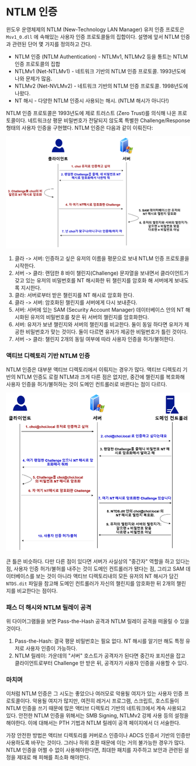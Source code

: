 # NTLM 인증

윈도우 운영체제의 NTLM (New-Technology LAN Manager) 유저 인증 프로토은 `Msv1_0.dll` 에 속해있는 사용자 인증 프로토콜들의 집합이다. 설명에 앞서 NTLM 인증과 관련된 단어 몇 가지를 정의하고 간다.&#x20;

* NTLM 인증 (NTLM Authentication) - NTLMv1, NTLMv2 등을 통트는 NTLM 인증 프로토콜의 집합&#x20;
* NTLMv1 (Net-NTLMv1) - 네트워크 기반의 NTLM 인증 프로토콜. 1993년도에 나와 문제가 많음.&#x20;
* NTLMv2 (Net-NVLMv2) - 네트워크 기반의 NTLM 인증 프로토콜. 1998년도에 나왔다.&#x20;
* NT 해시 - 다양한 NTLM 인증시 사용되는 해시. (NTLM 해시가 아니다!)&#x20;

NTLM 인증 프로토콜은 1993년도에 제로 트러스트 (Zero Trust)를 의식해 나온 프로토콜이다. 네트워크상 평문 비밀번호가 전달되지 않도록 특별한 Challenge/Response 형태의 사용자 인증을 구현했다.  NTLM 인증은 다음과 같이 이뤄진다: &#x20;

![](<../../.gitbook/assets/ntlm-local-auth.drawio (3).png>)

1. 클라 -> 서버: 인증하고 싶은 유저의 이름을 평문으로 보내 NTLM 인증 프로토콜을 시작한다.&#x20;
2. 서버 -> 클라: 랜덤한 8 바이 챌린지(Challenge) 문자열을 보내면서 클라이언트가 갖고 있는 유저의 비밀번호를 NT 해시화한 뒤 챌린지를 암호화 해 서버에게 보내도록 지시한다. &#x20;
3. 클라: 서버로부터 받은 챌린지를 NT 해시로 암호화 한다.&#x20;
4. 클라 -> 서버: 암호화된 챌린지를 서버에게 다시 보내준다.&#x20;
5. 서버: 서버에 있는 SAM (Security Account Manager) 데이터베이스 안의 NT 해시화된 유저의 비밀번호를 찾은 뒤 서버의 챌린지를 암호화한다. &#x20;
6. 서버: 유저가 보낸 챌린지와 서버의 챌린지를 비교한다. 둘이 동일 하다면 유저가 제공한 비밀번호가 맞는 것이다. 둘이 다르면 유저가 제공한 비밀번호가 틀린 것이다.&#x20;
7. 서버 -> 클라: 챌린지 2개의 동일 여부에 따라 사용자 인증을 허가/불허한다.&#x20;

### 액티브 디렉토리 기반 NTLM 인증&#x20;

NTLM 인증은 대부분 액티브 디렉토리에서 이뤄지는 경우가 많다. 액티브 디렉토리 기반의 NTLM 인증도 로컬 NTLM과 크게 다른 점은 없지만, 중간에 챌린지를 복호화해 사용자 인증을 허가/불허하는 것이 도메인 컨트롤러로 바뀐다는 점이 다르다.&#x20;

![](<../../.gitbook/assets/ntlm-network-auth.drawio (1).png>)

큰 틀은 비슷하다. 다만 다른 점이 있다면 서버가 사실상의 "중간자" 역할을 하고 있다는 점, 사용자 인증 허가/불허를 내주는 것이 도메인 컨트롤러가 됐다는 점, 그리고 SAM 데이터베이스를 보는 것이 아니라 액티브 디렉토리내의 모든 유저의 NT 해시가 담긴 `NTDS.dit` 파일을 참고해 도메인 컨트롤러가 자신의 챌린지를 암호화한 뒤 2개의 챌린지를 비교한다는 점이다.&#x20;

### 패스 더 해시와 NTLM 릴레이 공격&#x20;

위 다이어그램들을 보면 Pass-the-Hash 공격과 NTLM 릴레이 공격을 떠올릴 수 있을 것이다.&#x20;

1. Pass-the-Hash: 결국 평문 비밀번호는 필요 없다. NT 해시를 알기만 해도 특정 유저로 사용자 인증이 가능하다.
2. NTLM 릴레이: 가운데의 "서버" 호스트가 공격자가 된다면 중간자 포지션을 잡고 클라이언트로부터 Challenge 만 받은 뒤, 공격자가 사용자 인증을 사용할 수 있다.&#x20;

### 마치며&#x20;

이처럼 NTLM 인증은 그 시도는 좋았으나 여러모로 악용될 여지가 있는 사용자 인증 프로토콜이다. 악용될 여지가 많지만, 여전히 레거시 프로그램, 스크립트, 호스트들이 NTLM 인증을 쓰기 때문에 많은 액티브 디렉토리 기반의 네트워크에서 계속 사용되고 있다. 안전한 NTLM 인증을 위해서는 SMB Signing, NTLMv2 강제 사용 등의 설정을 해야한다. 이에 대해서는 PTH 기법과 NTLM 릴레이 공격 페이지에서 더 서술한다.&#x20;

가장 안전한 방법은 액티브 디렉토리를 커버로스 인증이나 ADCS 인증서 기반의 인증만 사용하도록 바꾸는 것이다. 그러나 하위 호환 때문에 이는 거의 불가능한 경우가 많다. NTLM 인증을 어쩔 수 없이 사용해야한다면, 최대한 패치를 자주하고 보안과 관련된 설정을 제대로 해 피해를 최소화 해야한다.&#x20;
